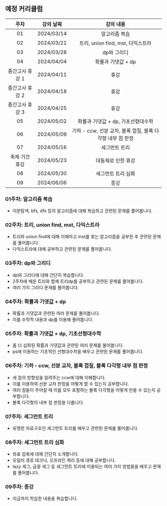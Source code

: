 ## 예정 커리큘럼

| 주차 | 강의 날짜 |              강의 내용                |
| :--: | :------: |:--------------------------------------------: | 
| 01 | 2024/03/14 | 알고리즘 복습 |
| 02 | 2024/03/21 | 트리, union find, mst, 다익스트라 |  |
| 03 | 2024/03/28 | dp와 그리디 |  |
| 04 | 2024/04/04 | 확률과 기댓값 + dp |  |
| 중간고사 휴강 1 | 2024/04/11 | 휴강 |  |
| 중간고사 휴강 2 | 2024/04/18 | 휴강 |  |
| 중간고사 휴강 3 | 2024/04/25 | 휴강 |  |
| 05 | 2024/05/02 | 확률과 기댓값 + dp, 기초선형대수학 |  |
| 06 | 2024/05/09 | 기하 - ccw, 선분 교차, 볼록 껍질, 볼록 다각형 내부 점 판정 |  |
| 07 | 2024/05/16 | 세그먼트 트리  |  |
| 축제 기간 휴강 | 2024/05/23 | 대동제로 인한 휴강 |  |
| 08 | 2024/05/30 | 세그먼트 트리 심화 |  |
| 09 | 2024/06/06 | 종강 |  |

### 01주차: 알고리즘 복습

- 이분탐색, bfs, dfs 등의 알고리즘에 대해 복습하고 관련된 문제를 풀어봅니다.

### 02주차: 트리, union find, mst, 다익스트라

- 트리와 union find에 대해 이해하고 mst를 찾는 알고리즘을 공부한 후 관련된 문제를 풀어봅니다.
- 다익스트라에 대해 공부하고 관련된 문제를 풀어봅니다.

### 03주차: dp와 그리디

- dp와 그리디에 대해 간단히 복습합니다.
- 2주차에 배운 트리와 함께 트리dp를 공부하고 관련된 문제를 풀어봅니다.
- 여러 가지 그리디 문제를 풀어봅니다.

### 04주차: 확률과 기댓값 + dp

- 확률과 기댓값과 관련된 여러 문제를 풀어봅니다.
- 이를 수학적 내용과 dp를 이용해 풀어봅니다.

### 05주차: 확률과 기댓값 + dp, 기초선형대수학

- 좀 더 심화된 확률과 기댓값과 관련된 여러 문제를 풀어봅니다.
- ps에 이용하는 기초적인 선형대수학을 배우고 관련된 문제를 풀어봅니다.

### 06주차: 기하 - ccw, 선분 교차, 볼록 껍질, 볼록 다각형 내부 점 판정

- 세 점의 방향성을 알려주는 ccw에 대해 이해합니다.
- 이를 이용하여 선분 교차 판정을 어떻게 할 수 있는지 공부합니다.
- 여러 점들이 주어질 때 이를 모두 포함하는 볼록 다각형을 어떻게 만들 수 있는지 공부합니다.
- 볼록 다각형의 내부 점 판정을 다룹니다.

### 07주차: 세그먼트 트리

- 유명한 자료구조인 세그먼트 트리를 배우고 관련된 문제를 풀어봅니다.

### 08주차: 세그먼트 트리 심화

- 좌표 압축에 대해 간단히 소개합니다.
- 오일러 경로 테크닉, 오프라인 쿼리 등에 대해 공부합니다.
- lazy 세그, 금광 세그 등 세그먼트 트리에 이용되는 여러 가지 방법들을 배우고 문제를 풀어봅니다.

### 09주차: 종강 

- 지금까지 학습한 내용을 복습합니다.
